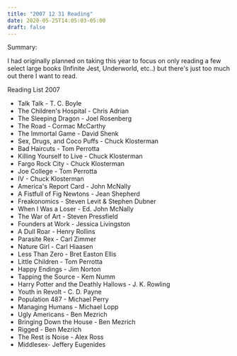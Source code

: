 ```yaml
---
title: "2007 12 31 Reading"
date: 2020-05-25T14:05:03-05:00
draft: false
---
```



Summary:

I had originally planned on taking this year to focus on only reading a few select large books (Infinite Jest, Underworld, etc..) but there's just too much out there I want to read.


Reading List 2007

* Talk Talk - T. C. Boyle
* The Children's Hospital - Chris Adrian
* The Sleeping Dragon - Joel Rosenberg
* The Road - Cormac McCarthy
* The Immortal Game - David Shenk
* Sex, Drugs, and Coco Puffs - Chuck Klosterman
* Bad Haircuts - Tom Perrotta
* Killing Yourself to Live - Chuck Klosterman
* Fargo Rock City - Chuck Klosterman
* Joe College - Tom Perrotta
* IV - Chuck Klosterman
* America's Report Card - John McNally
* A Fistfull of Fig Newtons - Jean Shepherd
* Freakonomics - Steven Levit &amp; Stephen Dubner
* When I Was a Loser - Ed. John McNally
* The War of Art - Steven Pressfield
* Founders at Work - Jessica Livingston
* A Dull Roar - Henry Rollins
* Parasite Rex - Carl Zimmer
* Nature Girl - Carl Hiaasen
* Less Than Zero - Bret Easton Ellis
* Little Children - Tom Perrotta
* Happy Endings - Jim Norton
* Tapping the Source - Kem Numm
* Harry Potter and the Deathly Hallows - J. K. Rowling
* Youth in Revolt - C. D. Payne
* Population 487 - Michael Perry
* Managing Humans - Michael Lopp
* Ugly Americans - Ben Mezrich
* Bringing Down the House - Ben Mezrich
* Rigged - Ben Mezrich
* The Rest is Noise - Alex Ross
* Middlesex- Jeffery Eugenides

